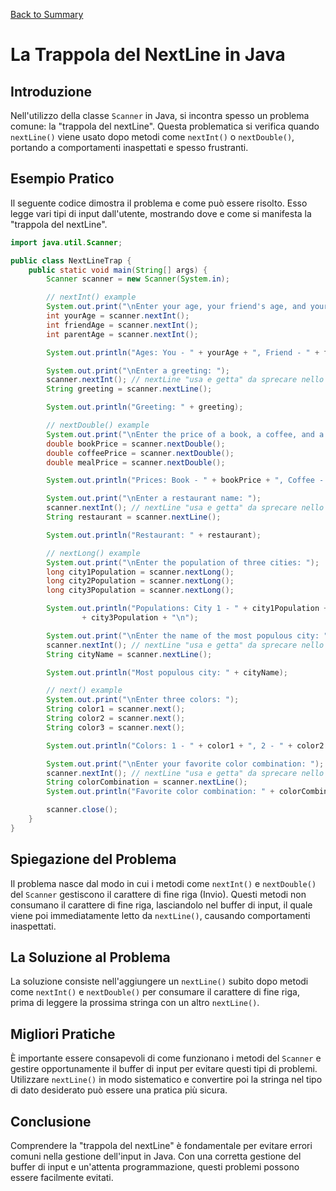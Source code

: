 [Back to Summary](../Summary.md)

# La Trappola del NextLine in Java

## Introduzione
Nell'utilizzo della classe `Scanner` in Java, si incontra spesso un problema comune: la "trappola del nextLine". Questa problematica si verifica quando `nextLine()` viene usato dopo metodi come `nextInt()` o `nextDouble()`, portando a comportamenti inaspettati e spesso frustranti.

## Esempio Pratico
Il seguente codice dimostra il problema e come può essere risolto. Esso legge vari tipi di input dall'utente, mostrando dove e come si manifesta la "trappola del nextLine".

```java
import java.util.Scanner;

public class NextLineTrap {
    public static void main(String[] args) {
        Scanner scanner = new Scanner(System.in);

        // nextInt() example
        System.out.print("\nEnter your age, your friend's age, and your parent's age: ");
        int yourAge = scanner.nextInt();
        int friendAge = scanner.nextInt();
        int parentAge = scanner.nextInt();

        System.out.println("Ages: You - " + yourAge + ", Friend - " + friendAge + ", Parent - " + parentAge);

        System.out.print("\nEnter a greeting: ");
        scanner.nextInt(); // nextLine "usa e getta" da sprecare nello spazio vuoto
        String greeting = scanner.nextLine();

        System.out.println("Greeting: " + greeting);

        // nextDouble() example
        System.out.print("\nEnter the price of a book, a coffee, and a meal: ");
        double bookPrice = scanner.nextDouble();
        double coffeePrice = scanner.nextDouble();
        double mealPrice = scanner.nextDouble();

        System.out.println("Prices: Book - " + bookPrice + ", Coffee - " + coffeePrice + ", Meal - " + mealPrice);

        System.out.print("\nEnter a restaurant name: ");
        scanner.nextInt(); // nextLine "usa e getta" da sprecare nello spazio vuoto
        String restaurant = scanner.nextLine();

        System.out.println("Restaurant: " + restaurant);

        // nextLong() example
        System.out.print("\nEnter the population of three cities: ");
        long city1Population = scanner.nextLong();
        long city2Population = scanner.nextLong();
        long city3Population = scanner.nextLong();

        System.out.println("Populations: City 1 - " + city1Population + ", City 2 - " + city2Population + ", City 3 - "
                + city3Population + "\n");

        System.out.print("\nEnter the name of the most populous city: ");
        scanner.nextInt(); // nextLine "usa e getta" da sprecare nello spazio vuoto
        String cityName = scanner.nextLine();

        System.out.println("Most populous city: " + cityName);

        // next() example
        System.out.print("\nEnter three colors: ");
        String color1 = scanner.next();
        String color2 = scanner.next();
        String color3 = scanner.next();

        System.out.println("Colors: 1 - " + color1 + ", 2 - " + color2 + ", 3 - " + color3 + "\n");

        System.out.print("\nEnter your favorite color combination: ");
        scanner.nextInt(); // nextLine "usa e getta" da sprecare nello spazio vuoto
        String colorCombination = scanner.nextLine();
        System.out.println("Favorite color combination: " + colorCombination);

        scanner.close();
    }
}

```

## Spiegazione del Problema
Il problema nasce dal modo in cui i metodi come `nextInt()` e `nextDouble()` del `Scanner` gestiscono il carattere di fine riga (Invio). Questi metodi non consumano il carattere di fine riga, lasciandolo nel buffer di input, il quale viene poi immediatamente letto da `nextLine()`, causando comportamenti inaspettati.

## La Soluzione al Problema
La soluzione consiste nell'aggiungere un `nextLine()` subito dopo metodi come `nextInt()` e `nextDouble()` per consumare il carattere di fine riga, prima di leggere la prossima stringa con un altro `nextLine()`.



## Migliori Pratiche
È importante essere consapevoli di come funzionano i metodi del `Scanner` e gestire opportunamente il buffer di input per evitare questi tipi di problemi. Utilizzare `nextLine()` in modo sistematico e convertire poi la stringa nel tipo di dato desiderato può essere una pratica più sicura.



## Conclusione
Comprendere la "trappola del nextLine" è fondamentale per evitare errori comuni nella gestione dell'input in Java. Con una corretta gestione del buffer di input e un'attenta programmazione, questi problemi possono essere facilmente evitati.


